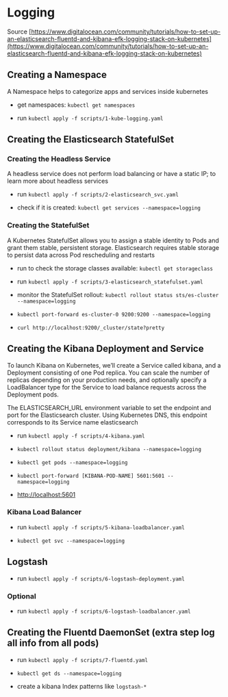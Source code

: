 # Logging

Source [https://www.digitalocean.com/community/tutorials/how-to-set-up-an-elasticsearch-fluentd-and-kibana-efk-logging-stack-on-kubernetes](https://www.digitalocean.com/community/tutorials/how-to-set-up-an-elasticsearch-fluentd-and-kibana-efk-logging-stack-on-kubernetes)

## Creating a Namespace

A Namespace helps to categorize apps and services inside kubernetes

* get namespaces: `kubectl get namespaces`

* run `kubectl apply -f scripts/1-kube-logging.yaml`

## Creating the Elasticsearch StatefulSet

### Creating the Headless Service

A headless service does not perform load balancing or have a static IP; to learn more about headless services

* run `kubectl apply -f scripts/2-elasticsearch_svc.yaml`

* check if it is created: `kubectl get services --namespace=logging`

### Creating the StatefulSet

A Kubernetes StatefulSet allows you to assign a stable identity to Pods and grant them stable, persistent storage. Elasticsearch requires stable storage to persist data across Pod rescheduling and restarts

* run to check the storage classes available: `kubectl get storageclass`

* run `kubectl apply -f scripts/3-elasticsearch_statefulset.yaml`

* monitor the StatefulSet rollout: `kubectl rollout status sts/es-cluster --namespace=logging`

* `kubectl port-forward es-cluster-0 9200:9200 --namespace=logging`

* `curl http://localhost:9200/_cluster/state?pretty`

## Creating the Kibana Deployment and Service

To launch Kibana on Kubernetes, we’ll create a Service called kibana, and a Deployment consisting of one Pod replica. You can scale the number of replicas depending on your production needs, and optionally specify a LoadBalancer type for the Service to load balance requests across the Deployment pods.

The ELASTICSEARCH_URL environment variable to set the endpoint and port for the Elasticsearch cluster. Using Kubernetes DNS, this endpoint corresponds to its Service name elasticsearch

* run `kubectl apply -f scripts/4-kibana.yaml`

* `kubectl rollout status deployment/kibana --namespace=logging`

* `kubectl get pods --namespace=logging`

* `kubectl port-forward [KIBANA-POD-NAME] 5601:5601 --namespace=logging`

* [http://localhost:5601](http://localhost:5601)

### Kibana Load Balancer

* run `kubectl apply -f scripts/5-kibana-loadbalancer.yaml`

* `kubectl get svc --namespace=logging`

## Logstash

* run `kubectl apply -f scripts/6-logstash-deployment.yaml`

### Optional

* run `kubectl apply -f scripts/6-logstash-loadbalancer.yaml`

## Creating the Fluentd DaemonSet (extra step log all info from all pods)

* run `kubectl apply -f scripts/7-fluentd.yaml`

* `kubectl get ds --namespace=logging`

* create a kibana Index patterns like `logstash-*`
